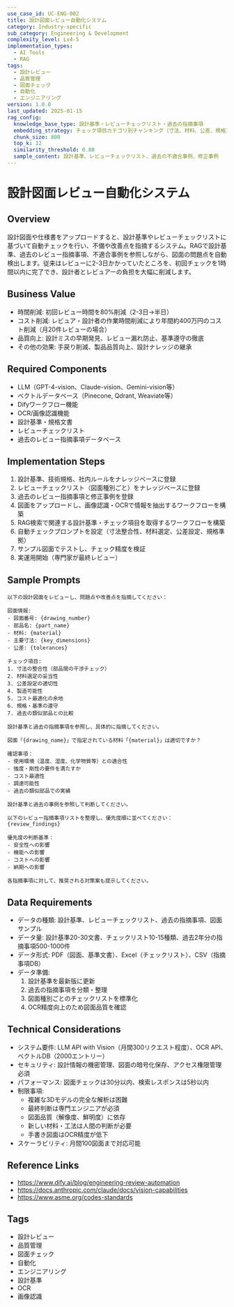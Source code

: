 ```yaml
---
use_case_id: UC-ENG-002
title: 設計図面レビュー自動化システム
category: Industry-specific
sub_category: Engineering & Development
complexity_level: Lv4-5
implementation_types:
  - AI Tools
  - RAG
tags:
  - 設計レビュー
  - 品質管理
  - 図面チェック
  - 自動化
  - エンジニアリング
version: 1.0.0
last_updated: 2025-01-15
rag_config:
  knowledge_base_type: 設計基準・レビューチェックリスト・過去の指摘事項
  embedding_strategy: チェック項目カテゴリ別チャンキング（寸法、材料、公差、規格）
  chunk_size: 800
  top_k: 12
  similarity_threshold: 0.80
  sample_content: 設計基準、レビューチェックリスト、過去の不適合事例、修正事例
---
```


# 設計図面レビュー自動化システム

## Overview

設計図面や仕様書をアップロードすると、設計基準やレビューチェックリストに基づいて自動チェックを行い、不備や改善点を指摘するシステム。RAGで設計基準、過去のレビュー指摘事項、不適合事例を参照しながら、図面の問題点を自動検出します。従来はレビューに2-3日かかっていたところを、初回チェックを1時間以内に完了でき、設計者とレビュアーの負担を大幅に削減します。

## Business Value

- 時間削減: 初回レビュー時間を80%削減（2-3日→半日）
- コスト削減: レビュア・設計者の作業時間削減により年間約400万円のコスト削減（月20件レビューの場合）
- 品質向上: 設計ミスの早期発見、レビュー漏れ防止、基準遵守の徹底
- その他の効果: 手戻り削減、製品品質向上、設計ナレッジの継承

## Required Components

- LLM（GPT-4-vision、Claude-vision、Gemini-vision等）
- ベクトルデータベース（Pinecone, Qdrant, Weaviate等）
- Difyワークフロー機能
- OCR/画像認識機能
- 設計基準・規格文書
- レビューチェックリスト
- 過去のレビュー指摘事項データベース

## Implementation Steps

1. 設計基準、技術規格、社内ルールをナレッジベースに登録
2. レビューチェックリスト（図面種別ごと）をナレッジベースに登録
3. 過去のレビュー指摘事項と修正事例を登録
4. 図面をアップロードし、画像認識・OCRで情報を抽出するワークフローを構築
5. RAG検索で関連する設計基準・チェック項目を取得するワークフローを構築
6. 自動チェックプロンプトを設定（寸法整合性、材料選定、公差設定、規格準拠）
7. サンプル図面でテストし、チェック精度を検証
8. 実運用開始（専門家が最終レビュー）

## Sample Prompts

```
以下の設計図面をレビューし、問題点や改善点を指摘してください：

図面情報:
- 図面番号: {drawing_number}
- 部品名: {part_name}
- 材料: {material}
- 主要寸法: {key_dimensions}
- 公差: {tolerances}

チェック項目:
1. 寸法の整合性（部品間の干渉チェック）
2. 材料選定の妥当性
3. 公差設定の適切性
4. 製造可能性
5. コスト最適化の余地
6. 規格・基準の遵守
7. 過去の類似部品との比較

設計基準と過去の指摘事項を参照し、具体的に指摘してください。
```

```
図面「{drawing_name}」で指定されている材料「{material}」は適切ですか？

確認事項：
- 使用環境（温度、湿度、化学物質等）との適合性
- 強度・剛性の要件を満たすか
- コスト最適性
- 調達可能性
- 過去の類似部品での実績

設計基準と過去の事例を参照して判断してください。
```

```
以下のレビュー指摘事項リストを整理し、優先度順に並べてください：
{review_findings}

優先度の判断基準：
- 安全性への影響
- 機能への影響
- コストへの影響
- 納期への影響

各指摘事項に対して、推奨される対策案も提示してください。
```

## Data Requirements

- データの種類: 設計基準、レビューチェックリスト、過去の指摘事項、図面サンプル
- データ量: 設計基準20-30文書、チェックリスト10-15種類、過去2年分の指摘事項500-1000件
- データ形式: PDF（図面、基準文書）、Excel（チェックリスト）、CSV（指摘事項DB）
- データ準備:
  1. 設計基準を最新版に更新
  2. 過去の指摘事項を分類・整理
  3. 図面種別ごとのチェックリストを標準化
  4. OCR精度向上のため図面品質を確認

## Technical Considerations

- システム要件: LLM API with Vision（月間300リクエスト程度）、OCR API、ベクトルDB（2000エントリー）
- セキュリティ: 設計情報の機密管理、図面の暗号化保存、アクセス権限管理必須
- パフォーマンス: 図面チェックは30分以内、検索レスポンスは5秒以内
- 制限事項:
  - 複雑な3Dモデルの完全な解析は困難
  - 最終判断は専門エンジニアが必須
  - 図面品質（解像度、鮮明度）に依存
  - 新しい材料・工法は人間の判断が必要
  - 手書き図面はOCR精度が低下
- スケーラビリティ: 月間100図面まで対応可能

## Reference Links

- https://www.dify.ai/blog/engineering-review-automation
- https://docs.anthropic.com/claude/docs/vision-capabilities
- https://www.asme.org/codes-standards

## Tags

- 設計レビュー
- 品質管理
- 図面チェック
- 自動化
- エンジニアリング
- 設計基準
- OCR
- 画像認識
